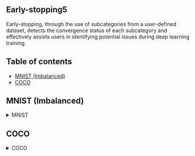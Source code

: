 ## Early-stopping5
Early-stopping, through the use of subcategories from a user-defined dataset, detects the convergence status of each subcategory and effectively assists users in identifying potential issues during deep learning training.

## Table of contents
- [MNIST (Imbalanced)](#MNIST (Imbalanced))
- [COCO]()

## MNIST (Imbalanced)
<details>
<summary>MNIST</summary>

|Digit|number of samples (Origin)|number of samples (Imbalanced)|
|:------:|:------:|:------:|
|0|5923|5000|
|1|6742|4500|
|2|5958|4000|
|3|6131|3500|
|4|5842|3000|
|5|5421|2500|
|6|5918|2000|
|7|6265|1500|
|8|5851|1000|
|9|5949|500|

### code
```python
early_stopping = EarlyStopping(100, ['zero', 'one', 'two', 'three', 'four', 'five', 'six', 'seven', 'eight', 'nine'], deno=50, warmup=50)
digitToEng = dict()
digitToEng['0'] = 'zero'
digitToEng['1'] = 'one'
digitToEng['2'] = 'two'
digitToEng['3'] = 'three'
digitToEng['4'] = 'four'
digitToEng['5'] = 'five'
digitToEng['6'] = 'six'
digitToEng['7'] = 'seven'
digitToEng['8'] = 'eight'
digitToEng['9'] = 'nine'

criterion = nn.BCEWithLogitsLoss(reduction="none")

for i in range(max_epoch):
    for i_batch, (inputs, labels) in enumerate(train_dataloader):

        outputs = model(inputs)
        loss = criterion(outputs, labels) # output shape: BxC

        subclass_loss = collections.defaultdict(list)

        for i in range(outputs.shape[0]):
            b = labels.detach()[i,:].cpu().numpy() > 0
            indices = list(b.nonzero()[0])
            subclass_loss[digitToEng[str(indices[0])]].append(torch.mean(loss[i,:]))
        loss = torch.mean(loss)
        early_stopping(subclass_loss, loss.item(), model)
        if early_stopping.early_stop:
            break
    if early_stopping.early_stop:
        break        
```

### result
![](image/mnist1~9.png "MNIST1~9")
![](image/mnist1&9.png "MNIST1&9")
</details>

## COCO 
<details>
<summary>COCO</summary>

### code
```python
#=======read classes from .txt======
my_file = open("temp/coco/label.txt", "r")
data = my_file.read()
classes = data.split("\n")[:-1]
my_file.close()
#===================================

self.early_stopping = EarlyStopping(5000, ['iter_loss']+classes, deno=500, max_iter=100000, fixed_threshold=True, sub_beta=0.2, path='')

for i in range(max_epoch):
    for _, batch in enumerate(self.train_loader):
        x, y = batch[0].cuda(), batch[1].cuda()
        pred_y = self.model(x)
        loss = self.criterion(pred_y, y)

        #=============analyzing target subclasses===========
        subclass = collections.defaultdict(list)
        for i in range(loss.shape[0]):
            b = y.detach()[i,:].cpu().numpy() > 0
            indices = list(b.nonzero()[0])
            for idx in indices:
                subclass_loss = loss.detach()[i,idx].item()
                subclass[classes[idx]].append(subclass_loss)
        loss = torch.mean(loss)
        subclass['iter_loss'].append(loss.detach().item())
        self.early_stopping(subclass, loss.item(), self.model)
        #===================================================

        self.optimizer.zero_grad()
        loss.backward()
        self.optimizer.step()
        if self.global_step % 400 == 0:
            self.writer.add_scalar('Loss/train', loss, self.global_step)
            print('TRAIN [epoch {}] loss: {:4f}'.format(epoch, loss))

        self.global_step += 1
        if self.early_stopping.early_stop:
            break
    if self.early_stopping.early_stop:
        torch.save(self.model.state_dict(), 'last_model.pth')
        break
```

### result
![](image/COCO_train_few_layers.png "MNIST1~9")
![](image/COCO_train_all_layers.png "MNIST1&9")
</details>